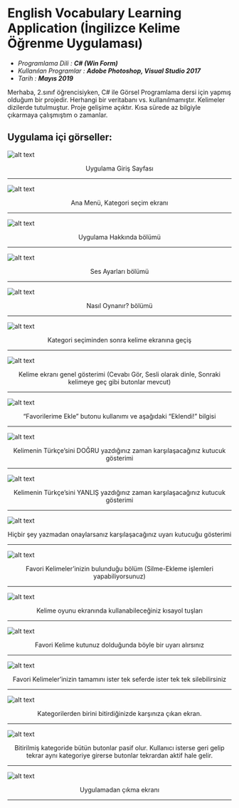 # English Vocabulary Learning Application (İngilizce Kelime Öğrenme Uygulaması)

* *Programlama Dili : **C# (Win Form)***
* *Kullanılan Programlar : **Adobe Photoshop, Visual Studio 2017***
* *Tarih : **Mayıs 2019***

Merhaba, 2.sınıf öğrencisiyken, C# ile Görsel Programlama dersi için yapmış olduğum bir projedir.
Herhangi bir veritabanı vs. kullanılmamıştır.
Kelimeler dizilerde tutulmuştur.
Proje gelişime açıktır. Kısa sürede az bilgiyle çıkarmaya çalışmıştım o zamanlar.

## Uygulama içi görseller:

![alt text](https://raw.githubusercontent.com/serdarsari/english-vocabulary-learning-app/master/images/1.jpg)
<p align="center">Uygulama Giriş Sayfası</p>
<hr>

![alt text](https://raw.githubusercontent.com/serdarsari/english-vocabulary-learning-app/master/images/2.jpg)
<p align="center">Ana Menü, Kategori seçim ekranı</p>
<hr>

![alt text](https://raw.githubusercontent.com/serdarsari/english-vocabulary-learning-app/master/images/3.jpg)
<p align="center">Uygulama Hakkında bölümü</p>
<hr>

![alt text](https://raw.githubusercontent.com/serdarsari/english-vocabulary-learning-app/master/images/4.jpg)
<p align="center">Ses Ayarları bölümü</p>
<hr>

![alt text](https://raw.githubusercontent.com/serdarsari/english-vocabulary-learning-app/master/images/5.jpg)
<p align="center">Nasıl Oynanır? bölümü</p>
<hr>

![alt text](https://raw.githubusercontent.com/serdarsari/english-vocabulary-learning-app/master/images/6.jpg)
<p align="center">Kategori seçiminden sonra kelime ekranına geçiş</p>
<hr>

![alt text](https://raw.githubusercontent.com/serdarsari/english-vocabulary-learning-app/master/images/7.jpg)
<p align="center">Kelime ekranı genel gösterimi (Cevabı Gör, Sesli olarak dinle, Sonraki kelimeye geç gibi butonlar mevcut)</p>
<hr>

![alt text](https://raw.githubusercontent.com/serdarsari/english-vocabulary-learning-app/master/images/8.jpg)
<p align="center">“Favorilerime Ekle” butonu kullanımı ve aşağıdaki “Eklendi!” bilgisi</p>
<hr>

![alt text](https://raw.githubusercontent.com/serdarsari/english-vocabulary-learning-app/master/images/9.jpg)
<p align="center">Kelimenin Türkçe’sini DOĞRU yazdığınız zaman karşılaşacağınız kutucuk gösterimi</p>
<hr>

![alt text](https://raw.githubusercontent.com/serdarsari/english-vocabulary-learning-app/master/images/10.jpg)
<p align="center">Kelimenin Türkçe’sini YANLIŞ yazdığınız zaman karşılaşacağınız kutucuk gösterimi</p>
<hr>

![alt text](https://raw.githubusercontent.com/serdarsari/english-vocabulary-learning-app/master/images/11.jpg)
<p align="center">Hiçbir şey yazmadan onaylarsanız karşılaşacağınız uyarı kutucuğu gösterimi</p>
<hr>

![alt text](https://raw.githubusercontent.com/serdarsari/english-vocabulary-learning-app/master/images/12.jpg)
<p align="center">Favori Kelimeler’inizin bulunduğu bölüm (Silme-Ekleme işlemleri yapabiliyorsunuz)</p>
<hr>

![alt text](https://raw.githubusercontent.com/serdarsari/english-vocabulary-learning-app/master/images/13.jpg)
<p align="center">Kelime oyunu ekranında kullanabileceğiniz kısayol tuşları</p>
<hr>

![alt text](https://raw.githubusercontent.com/serdarsari/english-vocabulary-learning-app/master/images/14.jpg)
<p align="center">Favori Kelime kutunuz dolduğunda böyle bir uyarı alırsınız</p>
<hr>

![alt text](https://raw.githubusercontent.com/serdarsari/english-vocabulary-learning-app/master/images/15.jpg)
<p align="center">Favori Kelimeler’inizin tamamını ister tek seferde ister tek tek silebilirsiniz</p>
<hr>

![alt text](https://raw.githubusercontent.com/serdarsari/english-vocabulary-learning-app/master/images/17.jpg)
<p align="center">Kategorilerden birini bitirdiğinizde karşınıza çıkan ekran.</p>
<hr>

![alt text](https://raw.githubusercontent.com/serdarsari/english-vocabulary-learning-app/master/images/18.jpg)
<p align="center">Bitirilmiş kategoride bütün butonlar pasif olur. Kullanıcı isterse geri gelip tekrar aynı kategoriye girerse butonlar tekrardan aktif hale gelir.</p>
<hr>

![alt text](https://raw.githubusercontent.com/serdarsari/english-vocabulary-learning-app/master/images/16.jpg)
<p align="center">Uygulamadan çıkma ekranı</p>
<hr>
